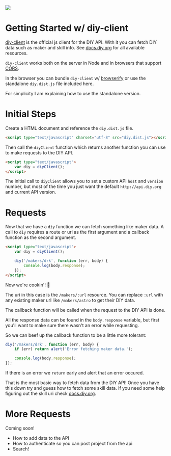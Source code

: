 ![](http://dofr7nqq7emks.cloudfront.net/gra_splash.jpg)

# Getting Started w/ diy-client

[diy-client](https://github.com/diy/diy-client) is the official js client
for the DIY API. With it you can fetch DIY data such as maker and skill info.
See [docs.diy.org](http://docs.diy.org) for all available resources.

`diy-client` works both on the server in Node and in browsers that support
[CORS](https://developer.mozilla.org/en-US/docs/Web/HTTP/Access_control_CORS).

In the browser you can bundle `diy-client` w/
[browserify](https://github.com/substack/node-browserify) or use the standalone
`diy.dist.js` file included here.

For simplicity I am explaining how to use the standalone version.

# Initial Steps

Create a HTML document and reference the `diy.dist.js` file.

```html
<script type="text/javascript" charset="utf-8" src="diy.dist.js"></script>
```

Then call the `diyClient` function which returns another function you can use
to make requests to the DIY API.

```html
<script type="text/javascript">
    var diy = diyClient();
</script>
```

The initial call to `diyClient` allows you to set a custom API `host` and `version`
number, but most of the time you just want the default `http://api.diy.org` and
current API version.

# Requests

Now that we have a `diy` function we can fetch something like maker data. A call
to `diy` requires a route or uri as the first argument and a callback function
as the second argument.

```html
<script type="text/javascript">
    var diy = diyClient();

    diy('/makers/drk', function (err, body) {
        console.log(body.response);
    });
</script>
```

Now we're cookin'! :egg:

The uri in this case is the `/makers/:url` resource. You can replace `:url`
with any existing maker url like `/makers/astro` to get their DIY data.

The callback function will be called when the request to the DIY API is done.

All the response data can be found in the `body.response` variable, but first
you'll want to make sure there wasn't an error while requesting.

So we can beef up the callback function to be a little more tolerant:

```js
diy('/makers/drk', function (err, body) {
    if (err) return alert('Error fetching maker data.');

    console.log(body.response);
});
```

If there is an error we `return` early and alert that an error occured.

That is the most basic way to fetch data from the DIY API! Once
you have this down try and guess how to fetch some skill data. If you need
some help figuring out the skill uri check [docs.diy.org](http://docs.diy.org).

# More Requests

Coming soon!

* How to add data to the API
* How to authenticate so you can post project from the api
* Search!
